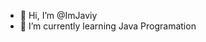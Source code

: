 - 👋 Hi, I’m @ImJaviy
- 🌱 I’m currently learning Java Programation

<!---
ImJaviy/ImJaviy is a ✨ special ✨ repository because its `README.md` (this file) appears on your GitHub profile.
You can click the Preview link to take a look at your changes.
--->
